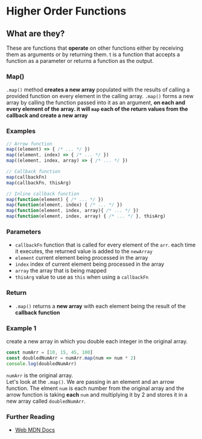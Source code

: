 # Higher Order Functions

## What are they?
These are functions that **operate** on other functions either  by receiving them as arguments or by returning them. t is a function that accepts a function as a parameter or returns a function as the output.

### Map()
`.map()` method **creates a new array** populated with the results of calling a provided function on every element in the calling array. `.map()` forms a new array by calling the function passed into it as an argument, **on each and every element of the array. it will `map` each of the return values from the callback and create a new array**

### Examples
```js
// Arrow function
map((element) => { /* ... */ })
map((element, index) => { /* ... */ })
map((element, index, array) => { /* ... */ })

// Callback function
map(callbackFn)
map(callbackFn, thisArg)

// Inline callback function
map(function(element) { /* ... */ })
map(function(element, index) { /* ... */ })
map(function(element, index, array){ /* ... */ })
map(function(element, index, array) { /* ... */ }, thisArg)
```
### Parameters
* `callbackFn` function that is called for every element of the `arr`. each time it executes, the returned value is added to the `newArray`
* `element` current element being processed in the array
* `index` index of current element being processed in the array
* `array` the array that is being mapped
* `thisArg` value to use as `this` when using a `callbackFn`

### Return
* `.map()` returns a **new array** with each element being the result of the **callback function**

### Example 1
create a new array in which you double each integer in the original array.
```js
const numArr = [10, 15, 45, 100]
const doubledNumArr = numArr.map(num => num * 2)
console.log(doubledNumArr)
```
`numArr` is the original array.  
Let's look at the `.map()`. We are passing in an element and an arrow function. The elment `num` is each number from the original array and the arrow function is taking **each** `num` and multiplying it by 2 and stores it in a new array called `doubledNumArr`.  

### Further Reading
* [Web MDN Docs](https://developer.mozilla.org/en-US/docs/Web/JavaScript/Reference/Global_Objects/Array/map)